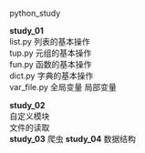 python_study  


**study_01**  
      list.py  列表的基本操作  
      tup.py   元组的基本操作  
      fun.py   函数的基本操作  
      dict.py  字典的基本操作    
      var_file.py 全局变量 局部变量  


**study_02**  
   自定义模块  
   文件的读取  
**study_03**
   爬虫
**study_04**
   数据结构

  
